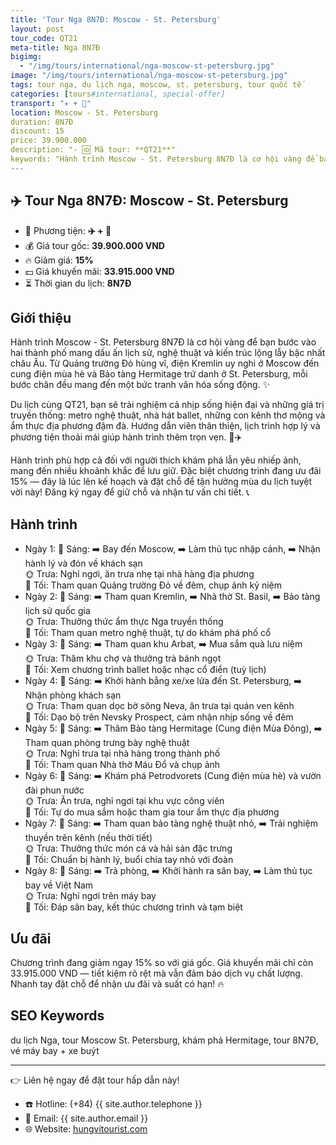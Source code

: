 ```yaml
---
title: 'Tour Nga 8N7Đ: Moscow - St. Petersburg'
layout: post
tour_code: QT21
meta-title: Nga 8N7Đ
bigimg:
  - "/img/tours/international/nga-moscow-st-petersburg.jpg"
image: "/img/tours/international/nga-moscow-st-petersburg.jpg"
tags: tour nga, du lịch nga, moscow, st. petersburg, tour quốc tế
categories: [tours#international, special-offer]
transport: "✈️ + 🚌"
location: Moscow - St. Petersburg
duration: 8N7Đ
discount: 15
price: 39.900.000
description: "- 🆔 Mã tour: **QT21**"
keywords: "Hành trình Moscow - St. Petersburg 8N7Đ là cơ hội vàng để bạn bước vào hai thành phố mang dấu ấn lịch sử, nghệ thuật và kiến trúc lộng lẫy bậc nhất châu Âu. Từ Quảng trường Đỏ hùng vĩ, điện Kremlin uy nghi ở Moscow đến cung điện mùa hè và Bảo tàng Hermitage trứ danh ở St. Petersburg, mỗi bước chân đều mang đến một bức tranh văn hóa sống động. ✨"
---
```


## ✈️ Tour Nga 8N7Đ: Moscow - St. Petersburg

- 🚗 Phương tiện: **✈️ + 🚌**
- 💰 Giá tour gốc: **39.900.000 VND**
- 🔥 Giảm giá: **15%**
- 💵 Giá khuyến mãi: **33.915.000 VND**
- ⏳ Thời gian du lịch: **8N7Đ**

## Giới thiệu
Hành trình Moscow - St. Petersburg 8N7Đ là cơ hội vàng để bạn bước vào hai thành phố mang dấu ấn lịch sử, nghệ thuật và kiến trúc lộng lẫy bậc nhất châu Âu. Từ Quảng trường Đỏ hùng vĩ, điện Kremlin uy nghi ở Moscow đến cung điện mùa hè và Bảo tàng Hermitage trứ danh ở St. Petersburg, mỗi bước chân đều mang đến một bức tranh văn hóa sống động. ✨

Du lịch cùng QT21, bạn sẽ trải nghiệm cả nhịp sống hiện đại và những giá trị truyền thống: metro nghệ thuật, nhà hát ballet, những con kênh thơ mộng và ẩm thực địa phương đậm đà. Hướng dẫn viên thân thiện, lịch trình hợp lý và phương tiện thoải mái giúp hành trình thêm trọn vẹn. 🚌✈️

Hành trình phù hợp cả đối với người thích khám phá lẫn yêu nhiếp ảnh, mang đến nhiều khoảnh khắc để lưu giữ. Đặc biệt chương trình đang ưu đãi 15% — đây là lúc lên kế hoạch và đặt chỗ để tận hưởng mùa du lịch tuyệt vời này! Đăng ký ngay để giữ chỗ và nhận tư vấn chi tiết. 📞

## Hành trình
- Ngày 1:
  🌅 Sáng: ➡️ Bay đến Moscow, ➡️ Làm thủ tục nhập cảnh, ➡️ Nhận hành lý và đón về khách sạn  
  🌞 Trưa: Nghỉ ngơi, ăn trưa nhẹ tại nhà hàng địa phương  
  🌙 Tối: Tham quan Quảng trường Đỏ về đêm, chụp ảnh kỷ niệm
- Ngày 2:
  🌅 Sáng: ➡️ Tham quan Kremlin, ➡️ Nhà thờ St. Basil, ➡️ Bảo tàng lịch sử quốc gia  
  🌞 Trưa: Thưởng thức ẩm thực Nga truyền thống  
  🌙 Tối: Tham quan metro nghệ thuật, tự do khám phá phố cổ
- Ngày 3:
  🌅 Sáng: ➡️ Tham quan khu Arbat, ➡️ Mua sắm quà lưu niệm  
  🌞 Trưa: Thăm khu chợ và thưởng trà bánh ngọt  
  🌙 Tối: Xem chương trình ballet hoặc nhạc cổ điển (tuỳ lịch)
- Ngày 4:
  🌅 Sáng: ➡️ Khởi hành bằng xe/xe lửa đến St. Petersburg, ➡️ Nhận phòng khách sạn  
  🌞 Trưa: Tham quan dọc bờ sông Neva, ăn trưa tại quán ven kênh  
  🌙 Tối: Dạo bộ trên Nevsky Prospect, cảm nhận nhịp sống về đêm
- Ngày 5:
  🌅 Sáng: ➡️ Thăm Bảo tàng Hermitage (Cung điện Mùa Đông), ➡️ Tham quan phòng trưng bày nghệ thuật  
  🌞 Trưa: Nghỉ trưa tại nhà hàng trong thành phố  
  🌙 Tối: Tham quan Nhà thờ Máu Đổ và chụp ảnh
- Ngày 6:
  🌅 Sáng: ➡️ Khám phá Petrodvorets (Cung điện mùa hè) và vườn đài phun nước  
  🌞 Trưa: Ăn trưa, nghỉ ngơi tại khu vực công viên  
  🌙 Tối: Tự do mua sắm hoặc tham gia tour ẩm thực địa phương
- Ngày 7:
  🌅 Sáng: ➡️ Tham quan bảo tàng nghệ thuật nhỏ, ➡️ Trải nghiệm thuyền trên kênh (nếu thời tiết)  
  🌞 Trưa: Thưởng thức món cá và hải sản đặc trưng  
  🌙 Tối: Chuẩn bị hành lý, buổi chia tay nhỏ với đoàn
- Ngày 8:
  🌅 Sáng: ➡️ Trả phòng, ➡️ Khởi hành ra sân bay, ➡️ Làm thủ tục bay về Việt Nam  
  🌞 Trưa: Nghỉ ngơi trên máy bay  
  🌙 Tối: Đáp sân bay, kết thúc chương trình và tạm biệt

## Ưu đãi
Chương trình đang giảm ngay 15% so với giá gốc. Giá khuyến mãi chỉ còn 33.915.000 VND — tiết kiệm rõ rệt mà vẫn đảm bảo dịch vụ chất lượng. Nhanh tay đặt chỗ để nhận ưu đãi và suất có hạn! 🔥

## SEO Keywords
du lịch Nga, tour Moscow St. Petersburg, khám phá Hermitage, tour 8N7Đ, vé máy bay + xe buýt

---

👉 Liên hệ ngay để đặt tour hấp dẫn này!

- ☎️ Hotline: (+84) {{ site.author.telephone }}
- 📧 Email: {{ site.author.email }}
- 🌐 Website: [hungvitourist.com](https://hungvitourist.com)

